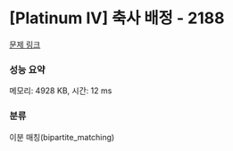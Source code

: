 # [Platinum IV] 축사 배정 - 2188 

[문제 링크](https://www.acmicpc.net/problem/2188) 

### 성능 요약

메모리: 4928 KB, 시간: 12 ms

### 분류

이분 매칭(bipartite_matching)

